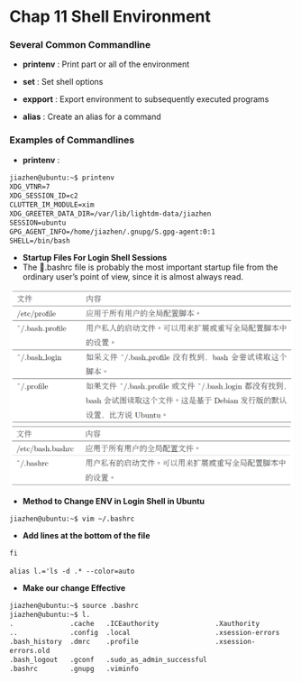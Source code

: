 # Chap 11 Shell Environment

### Several Common Commandline

* **printenv** : Print part or all of the environment

* **set** : Set shell options

* **expport** : Export environment to subsequently executed programs

* **alias** : Create an alias for a command



### Examples of Commandlines

* **printenv** : 


```
jiazhen@ubuntu:~$ printenv
XDG_VTNR=7
XDG_SESSION_ID=c2
CLUTTER_IM_MODULE=xim
XDG_GREETER_DATA_DIR=/var/lib/lightdm-data/jiazhen
SESSION=ubuntu
GPG_AGENT_INFO=/home/jiazhen/.gnupg/S.gpg-agent:0:1
SHELL=/bin/bash
```

* **Startup Files For Login Shell Sessions**
* The .bashrc file is probably the most important startup file from the ordinary user’s
point of view, since it is almost always read.

<img src="Chap11/startupfile_login1.png" width="700">

<img src="Chap11/startupfile_nonlogin2.png" width="700">

* **Method to Change ENV in Login Shell in Ubuntu**

```
jiazhen@ubuntu:~$ vim ~/.bashrc
```

* **Add lines at the bottom of the file**

```
fi

alias l.='ls -d .* --color=auto
```
* **Make our change Effective**

```
jiazhen@ubuntu:~$ source .bashrc
jiazhen@ubuntu:~$ l.
.              .cache   .ICEauthority              .Xauthority
..             .config  .local                     .xsession-errors
.bash_history  .dmrc    .profile                   .xsession-errors.old
.bash_logout   .gconf   .sudo_as_admin_successful
.bashrc        .gnupg   .viminfo
```